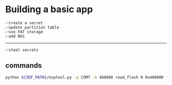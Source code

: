 # Building a basic app

    ✅create a secret
    ✅update partition table
    ✅use FAT storage
    ✅add NVS

---

    ✅steel secrets

## commands

```bash
python ${IDF_PATH}/esptool.py -p COM7 -b 460800 read_flash 0 0x400000 flash.bin
```
